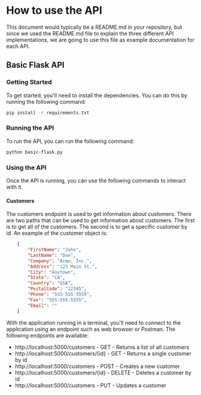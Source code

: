 # How to use the API
This document would typically be a README.md in your repository, but since we used the README.md file to explain the three different API implementations, we are going to use this file as example documentation for each API.

## Basic Flask API

### Getting Started
To get started, you'll need to install the dependencies.  You can do this by running the following command:
```bash
pip install -r requirements.txt
```

### Running the API
To run the API, you can run the following command:
```bash
python basic-flask.py
```

### Using the API
Once the API is running, you can use the following commands to interact with it.

#### Customers

The customers endpoint is used to get information about customers.  There are two paths that can be used to get information about customers.  The first is to get all of the customers.  The second is to get a specific customer by id.
An example of the customer object is:
```json
    {
        "FirstName": "John",
        "LastName": "Doe",
        "Company": "Acme, Inc.",
        "Address": "123 Main St.",
        "City": "Anytown",
        "State": "CA",
        "Country": "USA",
        "PostalCode": "12345",
        "Phone": "555-555-5555",
        "Fax": "555-555-5555",
        "Email": ""
    }  
```
With the application running in a terminal, you'll need to connect to the application using an endpoint such as web browser or Postman.  The following endpoints are available:

* http://localhost:5000/customers - GET - Returns a list of all customers
* http://localhost:5000/customers/{id} - GET - Returns a single customer by id
* http://localhost:5000/customers - POST - Creates a new customer
* http://localhost:5000/customers/{id} - DELETE - Deletes a customer by id
* http://localhost:5000/customers - PUT - Updates a customer

